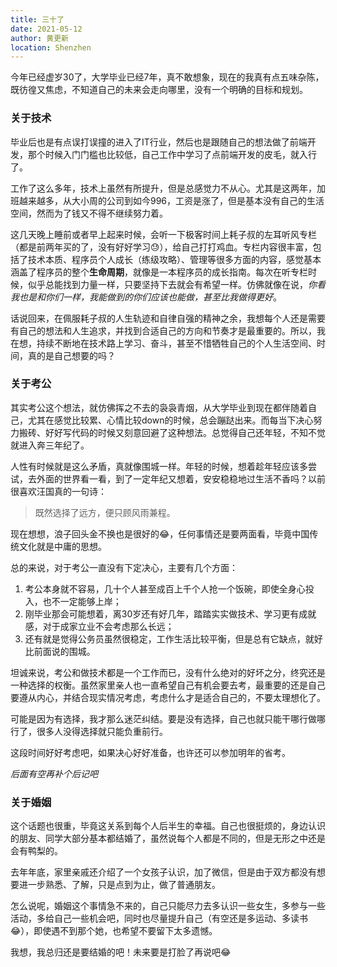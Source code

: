 ```yaml
---
title: 三十了
date: 2021-05-12
author: 黄更新
location: Shenzhen  
---
```


今年已经虚岁30了，大学毕业已经7年，真不敢想象，现在的我真有点五味杂陈，既彷徨又焦虑，不知道自己的未来会走向哪里，没有一个明确的目标和规划。

### 关于技术

毕业后也是有点误打误撞的进入了IT行业，然后也是跟随自己的想法做了前端开发，那个时候入门门槛也比较低，自己工作中学习了点前端开发的皮毛，就入行了。

工作了这么多年，技术上虽然有所提升，但是总感觉力不从心。尤其是这两年，加班越来越多，从大小周的公司到如今996，工资是涨了，但是基本没有自己的生活空间，然而为了钱又不得不继续努力着。

这几天晚上睡前或者早上起来时候，会听一下极客时间上耗子叔的左耳听风专栏（都是前两年买的了，没有好好学习:sweat:），给自己打打鸡血。专栏内容很丰富，包括了技术本质、程序员个人成长（练级攻略）、管理等很多方面的内容，感觉基本涵盖了程序员的整个**生命周期**，就像是一本程序员的成长指南。每次在听专栏时候，似乎总能找到力量一样，只要坚持下去就会有希望一样。仿佛就像在说，*你看我也是和你们一样，我能做到的你们应该也能做，甚至比我做得更好*。

话说回来，在佩服耗子叔的人生轨迹和自律自强的精神之余，我想每个人还是需要有自己的想法和人生追求，并找到合适自己的方向和节奏才是最重要的。所以，我在想，持续不断地在技术路上学习、奋斗，甚至不惜牺牲自己的个人生活空间、时间，真的是自己想要的吗？

### 关于考公

其实考公这个想法，就仿佛挥之不去的袅袅青烟，从大学毕业到现在都伴随着自己，尤其在感觉比较累、心情比较down的时候，总会蹦跶出来。而每当下决心努力搬砖、好好写代码的时候又刻意回避了这种想法。总觉得自己还年轻，不知不觉就进入奔三年纪了。

人性有时候就是这么矛盾，真就像围城一样。年轻的时候，想着趁年轻应该多尝试，去外面的世界看一看，到了一定年纪又想着，安安稳稳地过生活不香吗？以前很喜欢汪国真的一句诗：
> 既然选择了远方，便只顾风雨兼程。

现在想想，浪子回头金不换也是很好的:joy:，任何事情还是要两面看，毕竟中国传统文化就是中庸的思想。

总的来说，对于考公一直没有下定决心，主要有几个方面：

1. 考公本身就不容易，几十个人甚至成百上千个人抢一个饭碗，即使全身心投入，也不一定能够上岸；
2. 刚毕业那会可能想着，离30岁还有好几年，踏踏实实做技术、学习更有成就感，对于成家立业不会考虑那么长远；
3. 还有就是觉得公务员虽然很稳定，工作生活比较平衡，但是总有它缺点，就好比前面说的围城。

坦诚来说，考公和做技术都是一个工作而已，没有什么绝对的好坏之分，终究还是一种选择的权衡。虽然家里亲人也一直希望自己有机会要去考，最重要的还是自己要遵从内心，并结合现实情况考虑，考虑什么才是适合自己的，不要太理想化了。

可能是因为有选择，我才那么迷茫纠结。要是没有选择，自己也就只能干哪行做哪行了，很多人没得选择就只能负重前行。

这段时间好好考虑吧，如果决心好好准备，也许还可以参加明年的省考。

*后面有空再补个后记吧*

### 关于婚姻

这个话题也很重，毕竟这关系到每个人后半生的幸福。自己也很挺烦的，身边认识的朋友、同学大部分基本都结婚了，虽然说每个人都是不同的，但是无形之中还是会有鸭梨的。

去年年底，家里亲戚还介绍了一个女孩子认识，加了微信，但是由于双方都没有想要进一步熟悉、了解，只是点到为止，做了普通朋友。

怎么说呢，婚姻这个事情急不来的，自己只能尽力去多认识一些女生，多参与一些活动，多给自己一些机会吧，同时也尽量提升自己（有空还是多运动、多读书:joy:），即使遇不到那个她，也希望不要留下太多遗憾。

我想，我总归还是要结婚的吧！未来要是打脸了再说吧:joy: 




